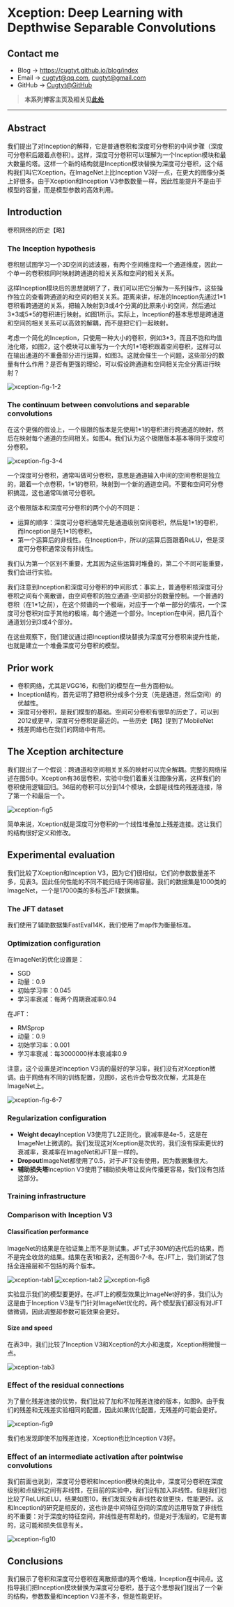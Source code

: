 # Xception: Deep Learning with Depthwise Separable Convolutions

## Contact me

* Blog -> <https://cugtyt.github.io/blog/index>
* Email -> <cugtyt@qq.com>, <cugtyt@gmail.com>
* GitHub -> [Cugtyt@GitHub](https://github.com/Cugtyt)

> **本系列博客主页及相关见**[**此处**](https://cugtyt.github.io/blog/papers/index)

---

## Abstract

我们提出了对Inception的解释，它是普通卷积和深度可分卷积的中间步骤（深度可分卷积后跟着点卷积）。这样，深度可分卷积可以理解为一个Inception模块和最大数量的塔。这样一个新的结构就是Inception模块替换为深度可分卷积，这个结构我们叫它Xception，在ImageNet上比Inception V3好一点，在更大的图像分类上好很多。由于Xception和Inception V3参数数量一样，因此性能提升不是由于模型的容量，而是模型参数的高效利用。

## Introduction

卷积网络的历史【略】

### The Inception hypothesis

卷积层试图学习一个3D空间的滤波器，有两个空间维度和一个通道维度，因此一个单一的卷积核同时映射跨通道的相关关系和空间的相关关系。

这样Inception模块后的思想就明了了，我们可以把它分解为一系列操作，这些操作独立的查看跨通道的和空间的相关关系。距离来讲，标准的Inception先通过1\*1卷积看跨通道的关系，把输入映射到3或4个分离的比原来小的空间，然后通过3\*3或5\*5的卷积进行映射。如图1所示。实际上，Inception的基本思想是跨通道和空间的相关关系可以高效的解耦，而不是把它们一起映射。

考虑一个简化的Inception，只使用一种大小的卷积，例如3\*3，而且不饱和均值池化塔，如图2，这个模块可以重写为一个大的1\*1卷积跟着空间卷积，这样可以在输出通道的不重叠部分进行运算，如图3。这就会催生一个问题，这些部分的数量有什么作用？是否有更强的理论，可以假设跨通道和空间相关完全分离进行映射？

![xception-fig-1-2](R/xception-fig-1-2.png)

### The continuum between convolutions and separable convolutions

在这个更强的假设上，一个极限的版本是先使用1\*1的卷积进行跨通道的映射，然后在映射每个通道的空间相关。如图4。我们认为这个极限版本基本等同于深度可分卷积。

![xception-fig-3-4](R/xception-fig-3-4.png)

一个深度可分卷积，通常叫做可分卷积，意思是通道输入中间的空间卷积是独立的，跟着一个点卷积，1\*1的卷积，映射到一个新的通道空间。不要和空间可分卷积搞混，这也通常叫做可分卷积。

这个极限版本和深度可分卷积的两个小的不同是：

* 运算的顺序：深度可分卷积通常先是通道级别空间卷积，然后是1\*1的卷积，而Inception是先1\*1的卷积。
* 第一个运算后的非线性。在Inception中，所以的运算后面跟着ReLU，但是深度可分卷积通常没有非线性。

我们认为第一个区别不重要，尤其因为这些运算时堆叠的，第二个不同可能重要，我们会进行实验。

我们注意到Inception和深度可分卷积的中间形式：事实上，普通卷积核深度可分卷积之间有个离散谱，由空间卷积的独立通道-空间部分的数量控制。一个普通的卷积（在1\*1之前），在这个频谱的一个极端，对应于一个单一部分的情况，一个深度可分卷积对应于其他的极端，每个通道一个部分。Inception在中间，把几百个通道划分到3或4个部分。

在这些观察下，我们建议通过把Inception模块替换为深度可分卷积来提升性能，也就是建立一个堆叠深度可分卷积的模型。

## Prior work

* 卷积网络，尤其是VGG16，和我们的模型在一些方面相似。
* Inception结构，首先证明了把卷积分成多个分支（先是通道，然后空间）的优越性。
* 深度可分卷积，是我们模型的基础。空间可分卷积有很早的历史了，可以到2012或更早，深度可分卷积是最近的。一些历史【略】提到了MobileNet
* 残差网络也在我们的网络中有用。

## The Xception architecture

我们提出了一个假说：跨通道和空间相关关系的映射可以完全解耦。完整的网络描述在图5中。Xception有36层卷积，实验中我们着重关注图像分离，这样我们的卷积使用逻辑回归。36层的卷积可以分到14个模块，全部是线性的残差连接，除了第一个和最后一个。

![xception-fig5](R/xception-fig5.png)

简单来说，Xception就是深度可分卷积的一个线性堆叠加上残差连接。这让我们的结构很好定义和修改。

## Experimental evaluation

我们比较了Xception和Inception V3，因为它们很相似，它们的参数数量差不多，见表3。因此任何性能的不同不能归结于网络容量。我们的数据集是1000类的ImageNet，一个是17000类的多标签JFT数据集。

### The JFT dataset

我们使用了辅助数据集FastEval14K，我们使用了map作为衡量标准。

### Optimization configuration

在ImageNet的优化设置是：
* SGD
* 动量：0.9
* 初始学习率：0.045
* 学习率衰减：每两个周期衰减率0.94

在JFT：
* RMSprop
* 动量：0.9
* 初始学习率：0.001
* 学习率衰减：每3000000样本衰减率0.9

注意，这个设置是对Inception V3调的最好的学习率，我们没有对Xception微调。由于网络有不同的训练配置，见图6，这也许会导致次优解，尤其是在ImageNet上。

![xception-fig-6-7](R/xception-fig-6-7.png)

### Regularization configuration

* **Weight decay**Inception V3使用了L2正则化，衰减率是4e-5，这是在ImageNet上微调的。我们发现这对Xception是次优的，我们没有探索更优的衰减率，衰减率在ImageNet和JFT是一样的。
* **Dropout**ImageNet都使用了0.5，对于JFT没有使用，因为数据集很大。
* **辅助损失塔**Inception V3使用了辅助损失塔让反向传播更容易，我们没有包括这部分。

### Training infrastructure

### Comparison with Inception V3

#### Classification performance

ImageNet的结果是在验证集上而不是测试集。JFT式子30M的迭代后的结果，而不是完全收敛的结果。结果在表1和表2，还有图6-7-8。在JFT上，我们测试了包括全连接层和不包括的两个版本。

![xception-tab1](R/xception-tab1.png)
![xception-tab2](R/xception-tab2.png)
![xception-fig8](R/xception-fig8.png)

实验显示我们的模型要更好。在JFT上的模型效果比ImageNet好的多，我们认为这是由于Inception V3是专门针对ImageNet优化的。两个模型我们都没有对JFT做微调，因此调整超参数可能效果会更好。

#### Size and speed

在表3中，我们比较了Inception V3和Xception的大小和速度，Xception稍微慢一点。

![xception-tab3](R/xception-tab3.png)


### Effect of the residual connections

为了量化残差连接的优势，我们比较了加和不加残差连接的版本，如图9。由于我们的残差和无残差实验相同的配置，因此如果优化配置，无残差的可能会更好。

![xception-fig9](R/xception-fig9.png)

我们也发现即使不加残差连接，Xception也比Inception V3好。

### Effect of an intermediate activation after pointwise convolutions

我们前面也说到，深度可分卷积和Inception模块的类比中，深度可分卷积在深度级别和点级别之间有非线性，在目前的实验中，我们没有加入非线性。但是我们也比较了ReLU和ELU，结果如图10，我们发现没有非线性收敛更快，性能更好。这和Inception的研究是相反的，这也许是中间特征空间的深度的运用导致了非线性的不重要：对于深度的特征空间，非线性是有帮助的，但是对于浅层的，它是有害的，这可能和损失信息有关。

![xception-fig10](R/xception-fig10.png)

## Conclusions

我们展示了卷积和深度可分卷积在离散频谱的两个极端，Inception在中间点。这指导我们把Inception模块替换为深度可分卷积，基于这个思想我们提出了一个新的结构，参数数量和Inception V3差不多，但是性能更好。
